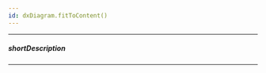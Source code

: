 ```yaml
---
id: dxDiagram.fitToContent()
---
```

---
##### shortDescription
<!-- Description goes here -->

---
<!-- Description goes here -->